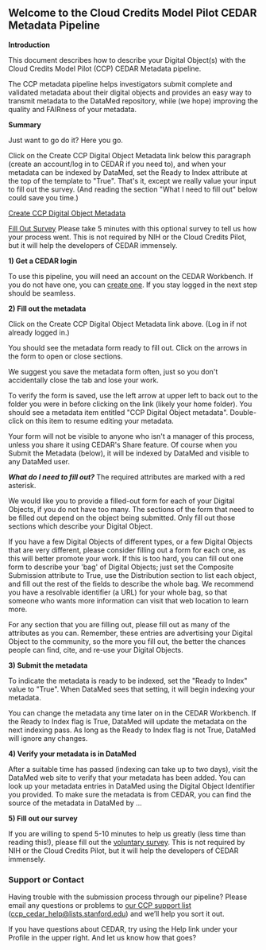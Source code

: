 ## Welcome to the Cloud Credits Model Pilot CEDAR Metadata Pipeline

**Introduction**  

This document describes how to describe your Digital Object(s) with the Cloud Credits Model Pilot (CCP) CEDAR Metadata pipeline.

The CCP metadata pipeline helps investigators submit complete and validated metadata about their digital objects and provides an easy way to transmit metadata to the DataMed repository, while (we hope) improving the quality and FAIRness of your metadata.

**Summary**

Just want to go do it? Here you go.

Click on the Create CCP Digital Object Metadata link below this paragraph (create an account/log in to CEDAR if you need to), and when your metadata can be indexed by DataMed, set the Ready to Index attribute at the top of the template to "True". That's it, except we really value your input to fill out the survey. (And reading the section "What I need to fill out" below could save you time.)

[Create CCP Digital Object Metadata](https://cedar.metadatacenter.org/instances/create/https://repo.metadatacenter.org/templates/62c8b5f2-7dc9-4fff-9008-07c95a746411)

[Fill Out Survey](https://www.surveymonkey.com/r/ccp-metadata-survey)   Please take 5 minutes with this optional survey to tell us how your process went. This is not required by NIH or the Cloud Credits Pilot, but it will help the developers of CEDAR immensely.

**1) Get a CEDAR login**  

To use this pipeline, you will need an account on the CEDAR Workbench. If you do not have one, you can [create one](https://auth.metadatacenter.org/auth/realms/CEDAR/login-actions/registration?client_id=cedar-angular-app). If you stay logged in the next step should be seamless.

**2) Fill out the metadata**

Click on the Create CCP Digital Object Metadata link above. (Log in if not already logged in.) 

You should see the metadata form ready to fill out. Click on the arrows in the form to open or close sections.

We suggest you save the metadata form often, just so you don't accidentally close the tab and lose your work. 

To verify the form is saved, use the left arrow at upper left to back out to the folder you were in before clicking on the link (likely your home folder). You should see a metadata item entitled "CCP Digital Object metadata". Double-click on this item to resume editing your metadata.  

Your form will not be visible to anyone who isn't a manager of this process, unless you share it using CEDAR's Share feature. Of course when you Submit the Metadata (below), it will be indexed by DataMed and visible to any DataMed user.

***What do I need to fill out?***
The required attributes are marked with a red asterisk.

We would like you to provide a filled-out form for each of your Digital Objects, if you do not have too many. The sections of the form that need to be filled out depend on the object being submitted. Only fill out those sections which describe your Digital Object.

If you have a few Digital Objects of different types, or a few Digital Objects that are very different, please consider filling out a form for each one, as this will better promote your work. If this is too hard, you can fill out one form to describe your 'bag' of Digital Objects; just set the Composite Submission attribute to True, use the Distribution section to list each object, and fill out the rest of the fields to describe the whole bag. We recommend you have a resolvable identifier (a URL) for your whole bag, so that someone who wants more information can visit that web location to learn more.

For any section that you are filling out, please fill out as many of the attributes as you can. Remember, these entries are advertising your Digital Object to the community, so the more you fill out, the better the chances people can find, cite, and re-use your Digital Objects.

**3) Submit the metadata**

To indicate the metadata is ready to be indexed, set the "Ready to Index" value to "True". When DataMed sees that setting, it will begin indexing your metadata.

You can change the metadata any time later on in the CEDAR Workbench. If the Ready to Index flag is True, DataMed will update the metadata on the next indexing pass. As long as the Ready to Index flag is not True, DataMed will ignore any changes.

**4) Verify your metadata is in DataMed**

After a suitable time has passed (indexing can take up to two days), visit the DataMed web site to verify that your metadata has been added. You can look up your metadata entries in DataMed using the Digital Object Identifier you provided. To make sure the metadata is from CEDAR, you can find the source of the metadata in DataMed by ...

**5) Fill out our survey**

If you are willing to spend 5-10 minutes to help us greatly (less time than reading this!), please fill out the [voluntary survey](https://www.surveymonkey.com/r/cpp-metadata-survey). This is not required by NIH or the Cloud Credits Pilot, but it will help the developers of CEDAR immensely.

### Support or Contact

Having trouble with the submission process through our pipeline? Please email any questions or problems to [our CCP support list](mailto:ccp_cedar_help@lists.stanford.edu) (ccp_cedar_help@lists.stanford.edu) and we’ll help you sort it out.

If you have questions about CEDAR, try using the Help link under your Profile in the upper right. And let us know how that goes?

